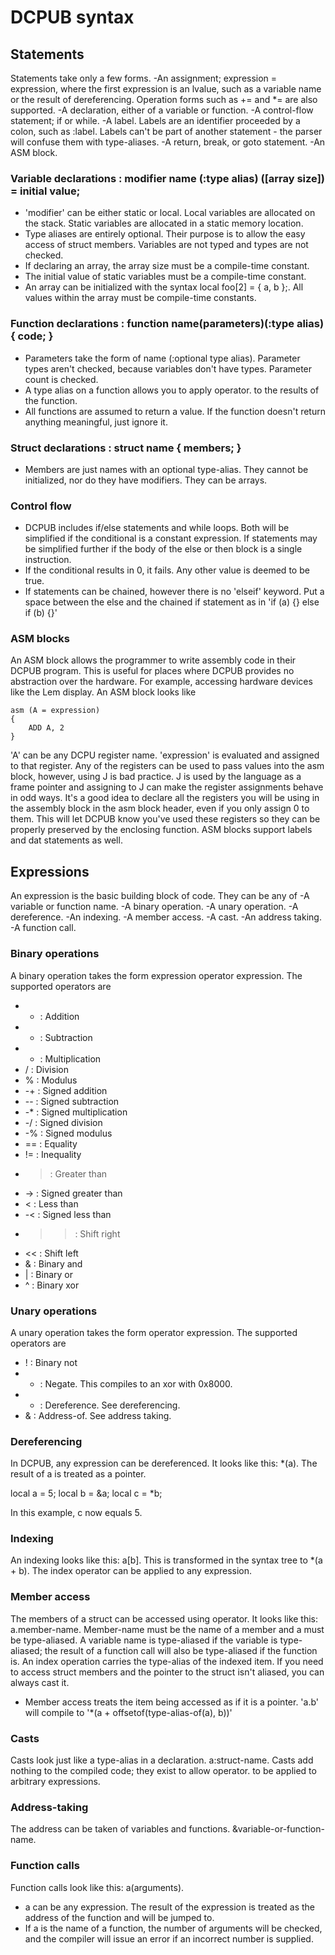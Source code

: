 # DCPUB syntax

## Statements

Statements take only a few forms. 
-An assignment; expression = expression, where the first expression is an lvalue, such as a variable name or the result of dereferencing. Operation forms such as += and *= are also supported.
-A declaration, either of a variable or function.
-A control-flow statement; if or while.
-A label. Labels are an identifier proceeded by a colon, such as :label. Labels can't be part of another statement - the parser will confuse them with type-aliases.
-A return, break, or goto statement.
-An ASM block.

### Variable declarations : modifier name (:type alias) ([array size]) = initial value;

- 'modifier' can be either static or local. Local variables are allocated on the stack. Static variables are allocated in a static memory location.
- Type aliases are entirely optional. Their purpose is to allow the easy access of struct members. Variables are not typed and types are not checked.
- If declaring an array, the array size must be a compile-time constant.
- The initial value of static variables must be a compile-time constant.
- An array can be initialized with the syntax local foo[2] = { a, b };. All values within the array must be compile-time constants.

### Function declarations : function name(parameters)(:type alias) { code; }

- Parameters take the form of name (:optional type alias). Parameter types aren't checked, because variables don't have types. Parameter count is checked.
- A type alias on a function allows you to apply operator. to the results of the function.
- All functions are assumed to return a value. If the function doesn't return anything meaningful, just ignore it.

### Struct declarations : struct name { members; }

- Members are just names with an optional type-alias. They cannot be initialized, nor do they have modifiers. They can be arrays.

### Control flow

- DCPUB includes if/else statements and while loops. Both will be simplified if the conditional is a constant expression. If statements may be simplified further if the body of the else or then block is a single instruction.
- If the conditional results in 0, it fails. Any other value is deemed to be true.
- If statements can be chained, however there is no 'elseif' keyword. Put a space between the else and the chained if statement as in 'if (a) {} else if (b) {}'

### ASM blocks

An ASM block allows the programmer to write assembly code in their DCPUB program. This is useful for places where DCPUB provides no abstraction over the hardware. For example, accessing hardware devices like the Lem display. An ASM block looks like

    asm (A = expression)
    {
    	ADD A, 2
    }

'A' can be any DCPU register name. 'expression' is evaluated and assigned to that register. Any of the registers can be used to pass values into the asm block, however, using J is bad practice. J is used by the language as a frame pointer and assigning to J can make the register assignments behave in odd ways. It's a good idea to declare all the registers you will be using in the assembly block in the asm block header, even if you only assign 0 to them. This will let DCPUB know you've used these registers so they can be properly preserved by the enclosing function.
ASM blocks support labels and dat statements as well.

## Expressions

An expression is the basic building block of code. They can be any of
-A variable or function name.
-A binary operation.
-A unary operation.
-A dereference.
-An indexing.
-A member access.
-A cast.
-An address taking.
-A function call.

### Binary operations

A binary operation takes the form expression operator expression. The supported operators are
- + : Addition
- - : Subtraction
- * : Multiplication
- / : Division
- % : Modulus
- -+ : Signed addition
- -- : Signed subtraction
- -* : Signed multiplication
- -/ : Signed division
- -% : Signed modulus
- == : Equality
- != : Inequality
- > : Greater than
- -> : Signed greater than
- < : Less than
- -< : Signed less than
- >> : Shift right
- << : Shift left
- & : Binary and
- | : Binary or
- ^ : Binary xor

### Unary operations

A unary operation takes the form operator expression. The supported operators are
- ! : Binary not
- - : Negate. This compiles to an xor with 0x8000.
- * : Dereference. See dereferencing.
- & : Address-of. See address taking.

### Dereferencing

In DCPUB, any expression can be dereferenced. It looks like this: *(a). The result of a is treated as a pointer.

   local a = 5;
   local b = &a;
   local c = *b;

In this example, c now equals 5. 

### Indexing

An indexing looks like this: a[b]. This is transformed in the syntax tree to *(a + b). The index operator can be applied to any expression.

### Member access

The members of a struct can be accessed using operator. It looks like this: a.member-name. Member-name must be the name of a member and a must be type-aliased. A variable name is type-aliased if the variable is type-aliased; the result of a function call will also be type-aliased if the function is. An index operation carries the type-alias of the indexed item. If you need to access struct members and the pointer to the struct isn't aliased, you can always cast it.
- Member access treats the item being accessed as if it is a pointer. 'a.b' will compile to '*(a + offsetof(type-alias-of(a), b))'

### Casts

Casts look just like a type-alias in a declaration. a:struct-name. Casts add nothing to the compiled code; they exist to allow operator. to be applied to arbitrary expressions.

### Address-taking

The address can be taken of variables and functions. &variable-or-function-name. 

### Function calls

Function calls look like this: a(arguments).
- a can be any expression. The result of the expression is treated as the address of the function and will be jumped to.
- If a is the name of a function, the number of arguments will be checked, and the compiler will issue an error if an incorrect number is supplied.
